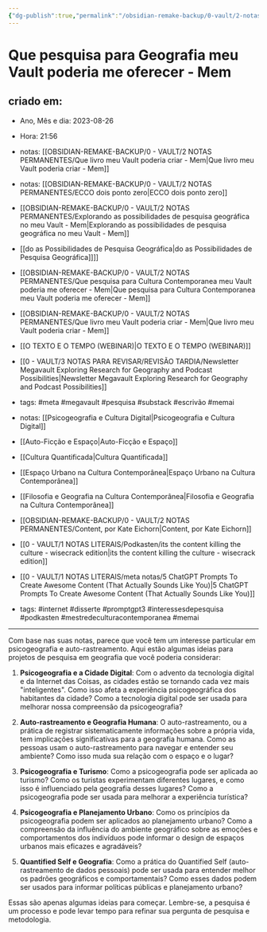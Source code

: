 ```yaml
---
{"dg-publish":true,"permalink":"/obsidian-remake-backup/0-vault/2-notas-permanentes/explorando-as-possibilidades-de-pesquisa-geografica-no-meu-vault-mem/","tags":["permanente","meta","megavault","pesquisa","substack","escrivão","memai","internet","disserte","promptgpt3","interessesdepesquisa","podkasten","mestredeculturacontemporanea"],"dgHomeLink":true,"dgShowLocalGraph":true,"dgShowFileTree":true,"dgEnableSearch":true,"noteIcon":""}
---
```


# Que pesquisa para Geografia meu Vault poderia me oferecer - Mem

## criado em: 
-  Ano, Mês e dia: 2023-08-26
- Hora: 21:56
- notas: [[OBSIDIAN-REMAKE-BACKUP/0 - VAULT/2 NOTAS PERMANENTES/Que livro meu Vault poderia criar - Mem\|Que livro meu Vault poderia criar - Mem]]
- notas: [[OBSIDIAN-REMAKE-BACKUP/0 - VAULT/2 NOTAS PERMANENTES/ECCO dois ponto zero\|ECCO dois ponto zero]]
- [[OBSIDIAN-REMAKE-BACKUP/0 - VAULT/2 NOTAS PERMANENTES/Explorando as possibilidades de pesquisa geográfica no meu Vault - Mem\|Explorando as possibilidades de pesquisa geográfica no meu Vault - Mem]]
- [[do as Possibilidades de Pesquisa Geográfica\|do as Possibilidades de Pesquisa Geográfica]]]]
- [[OBSIDIAN-REMAKE-BACKUP/0 - VAULT/2 NOTAS PERMANENTES/Que pesquisa para Cultura Contemporanea meu Vault poderia me oferecer - Mem\|Que pesquisa para Cultura Contemporanea meu Vault poderia me oferecer - Mem]]
- [[OBSIDIAN-REMAKE-BACKUP/0 - VAULT/2 NOTAS PERMANENTES/Que livro meu Vault poderia criar - Mem\|Que livro meu Vault poderia criar - Mem]]
- [[O TEXTO E O TEMPO (WEBINAR)\|O TEXTO E O TEMPO (WEBINAR)]]
- [[0 - VAULT/3 NOTAS PARA REVISAR/REVISÃO TARDIA/Newsletter Megavault Exploring Research for Geography and Podcast Possibilities\|Newsletter Megavault Exploring Research for Geography and Podcast Possibilities]]
- tags: #meta #megavault #pesquisa #substack #escrivão #memai 

- notas: [[Psicogeografia e Cultura Digital\|Psicogeografia e Cultura Digital]]
- [[Auto-Ficção e Espaço\|Auto-Ficção e Espaço]]
- [[Cultura Quantificada\|Cultura Quantificada]]
- [[Espaço Urbano na Cultura Contemporânea\|Espaço Urbano na Cultura Contemporânea]]
- [[Filosofia e Geografia na Cultura Contemporânea\|Filosofia e Geografia na Cultura Contemporânea]]
- [[OBSIDIAN-REMAKE-BACKUP/0 - VAULT/2 NOTAS PERMANENTES/Content, por Kate Eichorn\|Content, por Kate Eichorn]]
- [[0 - VAULT/1 NOTAS LITERAIS/Podkasten/its the content killing the culture - wisecrack edition\|its the content killing the culture - wisecrack edition]]
- [[0 - VAULT/1 NOTAS LITERAIS/meta notas/5 ChatGPT Prompts To Create Awesome Content (That Actually Sounds Like You)\|5 ChatGPT Prompts To Create Awesome Content (That Actually Sounds Like You)]]
- tags: #internet #disserte #promptgpt3 #interessesdepesquisa #podkasten #mestredeculturacontemporanea #memai 
---

Com base nas suas notas, parece que você tem um interesse particular em psicogeografia e auto-rastreamento. Aqui estão algumas ideias para projetos de pesquisa em geografia que você poderia considerar:

1.  **Psicogeografia e a Cidade Digital**: Com o advento da tecnologia digital e da Internet das Coisas, as cidades estão se tornando cada vez mais "inteligentes". Como isso afeta a experiência psicogeográfica dos habitantes da cidade? Como a tecnologia digital pode ser usada para melhorar nossa compreensão da psicogeografia?

2.  **Auto-rastreamento e Geografia Humana**: O auto-rastreamento, ou a prática de registrar sistematicamente informações sobre a própria vida, tem implicações significativas para a geografia humana. Como as pessoas usam o auto-rastreamento para navegar e entender seu ambiente? Como isso muda sua relação com o espaço e o lugar?

3.  **Psicogeografia e Turismo**: Como a psicogeografia pode ser aplicada ao turismo? Como os turistas experimentam diferentes lugares, e como isso é influenciado pela geografia desses lugares? Como a psicogeografia pode ser usada para melhorar a experiência turística?

4.  **Psicogeografia e Planejamento Urbano**: Como os princípios da psicogeografia podem ser aplicados ao planejamento urbano? Como a compreensão da influência do ambiente geográfico sobre as emoções e comportamentos dos indivíduos pode informar o design de espaços urbanos mais eficazes e agradáveis?

5.  **Quantified Self e Geografia**: Como a prática do Quantified Self (auto-rastreamento de dados pessoais) pode ser usada para entender melhor os padrões geográficos e comportamentais? Como esses dados podem ser usados para informar políticas públicas e planejamento urbano?

Essas são apenas algumas ideias para começar. Lembre-se, a pesquisa é um processo e pode levar tempo para refinar sua pergunta de pesquisa e metodologia.
